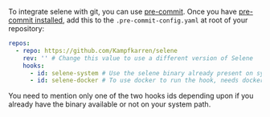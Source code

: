 To integrate selene with git, you can use [pre-commit](https://pre-commit.com). Once you have [pre-commit installed](https://pre-commit.com/#install), add this to the `.pre-commit-config.yaml` at root of your repository:
```yaml
repos:
  - repo: https://github.com/Kampfkarren/selene
    rev: '' # Change this value to use a different version of Selene
    hooks:
      - id: selene-system # Use the selene binary already present on system path
      - id: selene-docker # To use docker to run the hook, needs docker to be present
```
You need to mention only one of the two hooks ids depending upon if you already have the binary available or not on your system path.